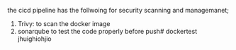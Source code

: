 the cicd pipeline has the follwoing for security scanning and managemanet;

1. Trivy: to scan the docker image
2. sonarqube to test the code properly before push#   d o c k e r t e s t 
 jhuighiohjio
 